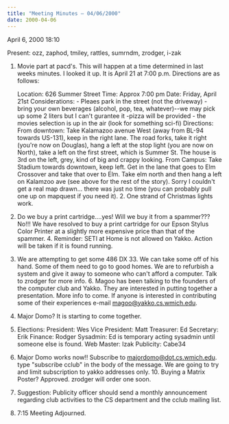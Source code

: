 ```yaml
---
title: "Meeting Minutes – 04/06/2000"
date: 2000-04-06
---
```

April 6, 2000 18:10 </p><p>
Present:  ozz, zaphod, tmiley, rattles, sumrndm, zrodger, i-zak </p><p>
1.  Movie part at pacd's.         This will happen at a time determined in last weeks minutes.     I looked it up.  It is April 21 at 7:00 p.m.     Directions are as follows: </p><p>
    Location: 626 Summer Street     Time: Approx 7:00 pm     Date: Friday, April 21st     Considerations:     - Pleaes park in the street (not the driveway)     - bring your own beverages (alcohol, pop, tea, whatever)--we may pick up some 2 liters but I can't gurantee it     -pizza will be provided     - the movies selection is up in the air (look for something sci-fi)                           Directions:                            From downtown: Take Kalamazoo avenue West (away from BL-94 towards US-131), keep in the right lane.  The road forks, take it right (you're now on Douglas), hang a left at the stop light (you are now on North), take a left on the first street, which is Summer St.  The house is 3rd on the left, grey, kind of big and crappy looking.                             From Campus: Take Stadium towards downtown, keep left.  Get in the lane that goes to Elm Crossover and take that over to Elm.  Take elm north and then hang a left on Kalamzoo ave (see above for the rest of the story).                                                        Sorry I couldn't get a real map drawn... there was just no time (you can probably pull one up on mapquest if you need it).                                                                                 2.  One strand of Christmas lights work. </p><p>
3.  Do we buy a print cartridge....yes!     Will we buy it from a spammer???  No!!!     We have resolved to buy a print cartridge for our Epson Stylus      Color Printer at a slightly more expensive price than that of      the spammer.   4.  Reminder:  SETI at Home is not allowed on Yakko. Action will     be taken if it is found running. </p><p>
5.  We are attempting to get some 486 DX 33.  We can take some off     of his hand.  Some of them need to go to good homes.  We are to     refurbish a system and give it away to someone who can't afford     a computer.  Talk to zrodger for more info.     6.  Magoo has been talking to the founders of the computer club and Yakko.     They are interested in putting together a presentation.  More info     to come.  If anyone is interested in contributing some of their      experiences e-mail magoo@yakko.cs.wmich.edu. </p><p>
7.  Major Domo?  It is starting to come together. </p><p>
8.  Elections:          President:  Wes     Vice      President:  Matt     Treasurer:  Ed       Secretary:  Erik         Finance:    Rodger      Sysadmin:   Ed is temporary acting sysadmin until someone else is                  found.     Web Master: Izak     Publicity:  Cabe34 </p><p>
9.  Major Domo works now!!  Subscribe to majordomo@dot.cs.wmich.edu.     type "subscribe cclub" in the body of the message.  We are going     to try and limit subscription to yakko addresses only.    10. Buying a Matrix Poster?     Approved.  zrodger will order one soon. </p><p>
11. Suggestion:  Publicity officer should send a monthly announcement     regarding club activities to the CS department and the cclub      mailing list. </p><p>
12.  7:15 Meeting Adjourned.     </p>
